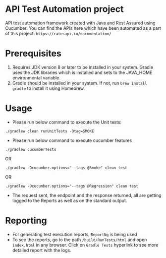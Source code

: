 # API Test Automation project
API test automation framework created with Java and Rest Assured using Cucumber. You can find the APIs here which have been automated as a part of this project:
`https://ratesapi.io/documentation/`

# Prerequisites
1. Requires JDK version 8 or later to be installed in your system. Gradle uses the JDK libraries which is installed and sets to the JAVA_HOME environmental variable.
2. Gradle should be installed in your system. If not, run
`brew install gradle` to install it using Homebrew.

# Usage
* Please run below command to execute the Unit tests:
```$xslt
./gradlew clean runUnitTests -Dtag=SMOKE
```
* Please run below command to execute cucumber features
```$xslt
./gradlew cucumberTests
```
OR
```$xslt
./gradlew -Dcucumber.options="--tags @Smoke" clean test
```
OR
```$xslt
./gradlew -Dcucumber.options="--tags @Regression" clean test
```

* The request sent, the endpoint and the response returned, all are getting logged to the Reports as well as on the standard output.

# Reporting
* For generating test execution reports, `ReportNg` is being used 
* To see the reports, go to the path `/build/RunTests/html` and open `index.html` in any browser. Click on `Gradle Tests` hyperlink to see more detailed report with the logs.

